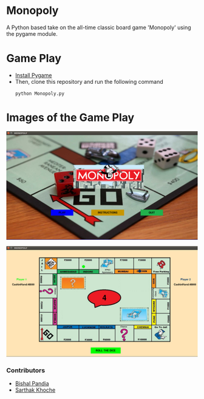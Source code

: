 # Monopoly

A Python based take on the all-time classic board game 'Monopoly' using the pygame module.

# Game Play
- [Install Pygame](https://www.pygame.org/wiki/GettingStarted)
- Then, clone this repository and run the following command
  ```
  python Monopoly.py
  ```
  
# Images of the Game Play
![Game Home Image](https://github.com/SarthakKhoche/Monopoly/blob/master/home.png)

![Game Play Image](https://github.com/SarthakKhoche/Monopoly/blob/master/game.png)

### Contributors

- [Bishal Pandia](https://github.com/Bishal-Pandia)
- [Sarthak Khoche](https://github.com/SarthakKhoche/)


